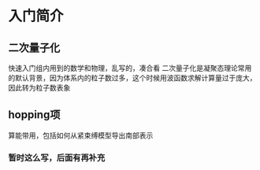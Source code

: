 # 入门简介

## 二次量子化

快速入门组内用到的数学和物理，乱写的，凑合看
二次量子化是凝聚态理论常用的默认背景，因为体系内的粒子数过多，这个时候用波函数求解计算量过于庞大，因此转为粒子数表象

## hopping项

算能带用，包括如何从紧束缚模型导出南部表示

### 暂时这么写，后面有再补充
